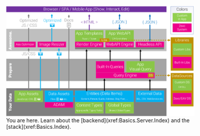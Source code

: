 
<div>
  <div class="overlay-container">
    <div class="overlay-box" style="left: 34.5%; top: 20%; height: 23%; width: 35.5%"></div>
    <img src="./assets/app-server.png" class="full-width">
  </div>
  <div class="overlay-description">
      You are here. Learn about the [backend](xref:Basics.Server.Index) and the [stack](xref:Basics.Index).
  </div>
</div>